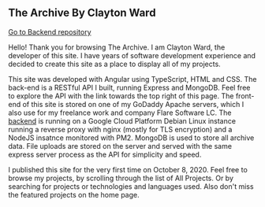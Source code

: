 ## The Archive By Clayton Ward

[Go to Backend repository](https://github.com/theclayton/the-archive-backend)
 
Hello! Thank you for browsing The Archive. I am Clayton Ward, the developer of this site. I have years of software development experience and decided to create this site as a place to display all of my projects.

This site was developed with Angular using TypeScript, HTML and CSS. The back-end is a RESTful API I built, running Express and MongoDB. Feel free to explore the API with the link towards the top right of this page. The front-end of this site is stored on one of my GoDaddy Apache servers, which I also use for my freelance work and company Flare Software LC. The [backend](https://github.com/theclayton/the-archive-backend) is running on a Google Cloud Platform Debian Linux instance running a reverse proxy with nginx (mostly for TLS encryption) and a NodeJS insatnce monitored with PM2. MongoDB is used to store all archive data. File uploads are stored on the server and served with the same express server process as the API for simplicity and speed.

I published this site for the very first time on October 8, 2020. Feel free to browse my projects, by scrolling through the list of All Projects. Or by searching for projects or technologies and languages used. Also don't miss the featured projects on the home page.
